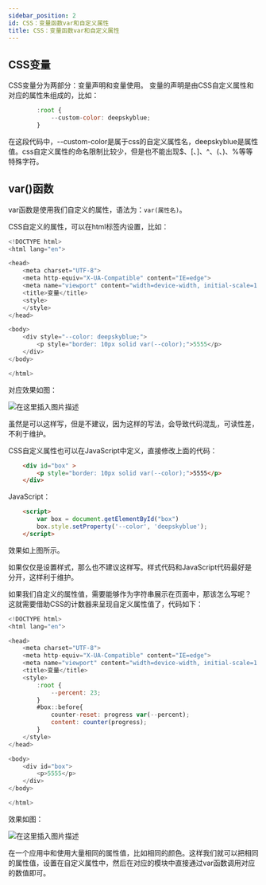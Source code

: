 ```yaml
---
sidebar_position: 2
id: CSS：变量函数var和自定义属性
title: CSS：变量函数var和自定义属性
---
```


## CSS变量
CSS变量分为两部分：变量声明和变量使用。
 变量的声明是由CSS自定义属性和对应的属性朱组成的，比如：
 

```javascript
        :root {
            --custom-color: deepskyblue;
        }
```
在这段代码中，--custom-color是属于css的自定义属性名，deepskyblue是属性值。css自定义属性的命名限制比较少，但是也不能出现$、[、]、^、(、)、%等等特殊字符。

## var()函数
var函数是使用我们自定义的属性，语法为：`var(属性名)`。

CSS自定义的属性，可以在html标签内设置，比如：

```javascript
<!DOCTYPE html>
<html lang="en">

<head>
    <meta charset="UTF-8">
    <meta http-equiv="X-UA-Compatible" content="IE=edge">
    <meta name="viewport" content="width=device-width, initial-scale=1.0">
    <title>变量</title>
    <style>
    </style>
</head>

<body>
    <div style="--color: deepskyblue;">
        <p style="border: 10px solid var(--color);">5555</p>
    </div>
</body>

</html>
```
对应效果如图：

![在这里插入图片描述](https://img-blog.csdnimg.cn/063f5f28f73140a7aeb055bb4c268ec8.png)

虽然是可以这样写，但是不建议，因为这样的写法，会导致代码混乱，可读性差，不利于维护。


CSS自定义属性也可以在JavaScript中定义，直接修改上面的代码：

```html
    <div id="box" >
        <p style="border: 10px solid var(--color);">5555</p>
    </div>
```
JavaScript：

```html
    <script>
        var box = document.getElementById("box")
        box.style.setProperty('--color', 'deepskyblue');
    </script>
```
效果如上图所示。

如果仅仅是设置样式，那么也不建议这样写。样式代码和JavaScript代码最好是分开，这样利于维护。


如果我们自定义的属性值，需要能够作为字符串展示在页面中，那该怎么写呢？
这就需要借助CSS的计数器来呈现自定义属性值了，代码如下：

```javascript
<!DOCTYPE html>
<html lang="en">

<head>
    <meta charset="UTF-8">
    <meta http-equiv="X-UA-Compatible" content="IE=edge">
    <meta name="viewport" content="width=device-width, initial-scale=1.0">
    <title>变量</title>
    <style>
        :root {
            --percent: 23;
        }
        #box::before{
            counter-reset: progress var(--percent);
            content: counter(progress);
        }
    </style>
</head>

<body>
    <div id="box">
        <p>5555</p>
    </div>
</body>

</html>
```
效果如图：

![在这里插入图片描述](https://img-blog.csdnimg.cn/449e81996ed544538378be2253ba115f.png)


在一个应用中和使用大量相同的属性值，比如相同的颜色。这样我们就可以把相同的属性值，设置在自定义属性中，然后在对应的模块中直接通过var函数调用对应的数值即可。